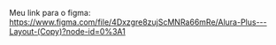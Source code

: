 Meu link para o figma: https://www.figma.com/file/4Dxzgre8zujScMNRa66mRe/Alura-Plus---Layout-(Copy)?node-id=0%3A1

